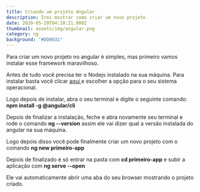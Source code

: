 ```yaml
---
title: Criando um projeto Angular
description: Irei mostrar como criar um novo projeto
date: 2020-05-20T04:10:21.000Z
thumbnail: assets/img/angular.png
category: ng
background: "#DD0031"
---
```

Para criar um novo projeto no angular é simples, mas primeiro vamos instalar esse framework maravilhoso.

Antes de tudo você precisa ter o Nodejs instalado na sua máquina. Para instalar basta você clicar [aqui ](https://nodejs.org/en/) e escolher a opção para o seu sistema operacional.

Logo depois de instalar, abra o seu terminal e digite o seguinte comando: **npm install -g @angular/cli**

Depois de finalizar a instalação, feche e abra novamente seu terminal e rode o comando **ng --version** assim ele vai dizer qual a versão instalada do angular na sua máquina.

Logo depois disso você pode finalmente criar um novo projeto com o comando **ng new primeiro-app**

Depois de finalizado é só entrar na pasta com **cd primeiro-app** e subir a aplicação com **ng serve --open**

Ele vai automaticamente abrir uma aba do seu browser mostrando o projeto criado.